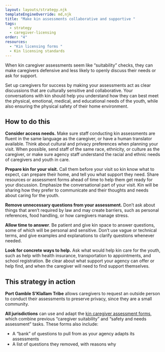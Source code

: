 ```yaml
---
layout: layouts/strategy.njk
templateEngineOverride: md,njk
title: "Make kin assessments collaborative and supportive "
tags:
  - strategy
  - caregiver-licensing
order: "4"
resources:
  - "Kin licensing forms "
  - Kin licensing standards
---
```

When kin caregiver assessments seem like “suitability” checks, they can make caregivers defensive and less likely to openly discuss their needs or ask for support. 

Set up caregivers for success by making your assessments act as clear discussions that are culturally sensitive and collaborative. Your conversations with kin should help you understand how they can best meet the physical, emotional, medical, and educational needs of the youth, while also ensuring the physical safety of their home environment.

## How to do this

**Consider access needs.** Make sure staff conducting kin assessments are fluent in the same language as the caregiver, or have a human translator available. Think about cultural and privacy preferences when planning your visit. When possible, send staff of the same race, ethnicity, or culture as the caregiver, or make sure agency staff understand the racial and ethnic needs of caregivers and youth in care. 

**Prepare kin for your visit.** Call them before your visit so kin know what to expect, can prepare their home, and tell you what support they need. Share resources or assessment forms ahead of time to help them get ready for your discussion. Emphasize the conversational part of your visit. Kin will be sharing how they prefer to communicate and their thoughts and needs about caring for the youth. 

**Remove unnecessary questions from your assessment.** Don’t ask about things that aren’t required by law and may create barriers, such as personal references, food handling, or how caregivers manage stress.

**Allow time to answer**. Be patient and give kin space to answer questions, some of which will be personal and sensitive. Don’t use vague or technical terms, and give examples and explanations to clarify questions whenever needed.

**Look for concrete ways to help.** Ask what would help kin care for the youth, such as help with health insurance, transportation to appointments, and school registration. Be clear about what support your agency can offer or help find, and when the caregiver will need to find support themselves.

## This strategy in action

**Port Gamble S’Klallam Tribe** allows caregivers to request an outside person to conduct their assessments to preserve privacy, since they are a small community.

**All jurisdictions** can use and adapt the [kin caregiver assessment forms](https://www.grandfamilies.org/Resources/Kin-Specific-Licensing-Standards-Sample-Forms), which combine previous “caregiver suitability” and “safety and needs assessment” tasks. These forms also include:

* A “bank” of questions to pull from as your agency adapts its assessments
* A list of questions they removed, with reasons why

